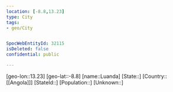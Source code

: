 ```yaml
---
location: [-8.8,13.23]
type: City
tags:
- geo/City


SpocWebEntityId: 32115
isDeleted: false
confidential: public

---
```

[geo-lon::13.23]
[geo-lat::-8.8]
[name::Luanda]
[State::]
[Country::[[Angola]]]
[StateId::]
[Population::]
[Unknown::]

